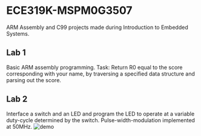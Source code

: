 # ECE319K-MSPM0G3507
ARM Assembly and C99 projects made during Introduction to Embedded Systems.
## Lab 1
Basic ARM assembly programming. Task: Return R0 equal to the score corresponding with your name, by traversing a specified data structure and parsing out the score.
## Lab 2
Interface a switch and an LED and program the LED to operate at a variable duty-cycle determined by the switch. Pulse-width-modulation implemented at 50MHz.
![demo](https://github.com/elr0b0h0b0/ECE319K-MSPM0G3507/blob/main/Lab2.gif "demo")
